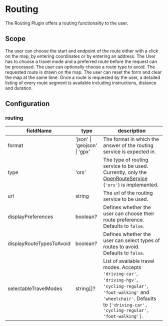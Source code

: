 # Routing

The Routing Plugin offers a routing functionality to the user.

## Scope

The user can choose the start and endpoint of the route either with a click on the map, by entering coordinates or by entering an address. The User has to choose a travel mode and a preferred route before the request can be processed. The user can optionally choose a route type to avoid. The requested route is drawn on the map. The user can reset the form and clear the map at the same time. Once a route is requested by the user, a detailed listing of every route segment is available including instructions, distance and duration.

## Configuration

### routing

| fieldName | type | description |
| - | - | - |
| format | 'json' \| 'geojson' \| 'gpx' | The format in which the answer of the routing service is expected in. |
| type | 'ors' | The type of routing service to be used. Currently, only the [OpenRouteService](https://openrouteservice.org/) (`'ors'`) is implemented. |
| url | string | The url of the routing service to be used. |
| displayPreferences | boolean? | Defines whether the user can choose their route preference. Defaults to `false`. |
| displayRouteTypesToAvoid | boolean? |Defines whether the user can select types of routes to avoid. Defaults to `false`. |
| selectableTravelModes | string[]? | List of available travel modes. Accepts `'driving-car'`, `'driving-hgv'`, `'cycling-regular'`, `'foot-walking'` and `'wheelchair'`. Defaults to `['driving-car', 'cycling-regular', 'foot-walking']`. |
